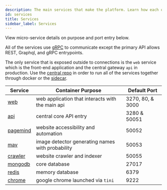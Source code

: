 ```yaml
---
description: The main services that make the platform. Learn how each one works and how to make the most of it.
id: services
title: Services
sidebar_label: Services
---
```


View micro-service details on purpose and port entry below.

All of the services use [gRPC](https://grpc.io/) to communicate except the primary API allows REST, Graphql, and gRPC entrypoints.

The only service that is exposed outside to connections is the `web` service which is the front-end application and the central gateway `api` in production. Use the [central repo](https://github.com/A11yWatch/a11ywatch) in order to run all of the services together through docker or the [sidecar](https://github.com/A11yWatch/sidecar).

| Service                                             | Container Purpose                                | Default Port     |
| --------------------------------------------------- | ------------------------------------------------ | ---------------- |
| [web](/documentation/web)                           | web application that interacts with the main api | 3270, 80, & 3000 |
| [api](/documentation/api)                           | central core API entry                           | 3280 & 50051     |
| [pagemind](/documentation/pagemind)                 | website accessibility and automation             | 50052            |
| [mav](/documentation/mav)                           | image detector generating names with probability | 50053            |
| [crawler](/documentation/crawler)                   | website crawler and indexer                      | 50055            |
| [mongodb](https://www.mongodb.com)                  | core database                                    | 27017            |
| [redis](https://www.redis.com)                      | memory database                                  | 6379             |
| [chrome](https://github.com/a11ywatch/chrome)       | google chrome launched via `tini`                | 9222             |
